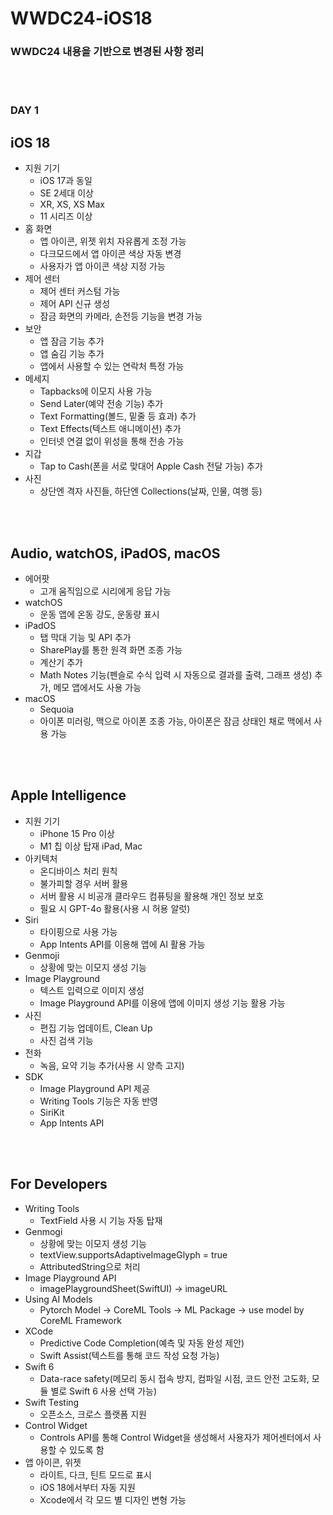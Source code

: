 # WWDC24-iOS18
### WWDC24 내용을 기반으로 변경된 사항 정리

<br>
<br>

### DAY 1
## iOS 18

- 지원 기기
  - iOS 17과 동일
  - SE 2세대 이상
  - XR, XS, XS Max
  - 11 시리즈 이상
- 홈 화면
  - 앱 아이콘, 위젯 위치 자유롭게 조정 가능
  - 다크모드에서 앱 아이콘 색상 자동 변경
  - 사용자가 앱 아이콘 색상 지정 가능
- 제어 센터
  - 제어 센터 커스텀 가능
  - 제어 API 신규 생성
  - 잠금 화면의 카메라, 손전등 기능을 변경 가능
- 보안
  - 앱 잠금 기능 추가
  - 앱 숨김 기능 추가
  - 앱에서 사용할 수 있는 연락처 특정 가능
- 메세지
  - Tapbacks에 이모지 사용 가능
  - Send Later(예약 전송 기능) 추가
  - Text Formatting(볼드, 밑줄 등 효과) 추가
  - Text Effects(텍스트 애니메이션) 추가
  - 인터넷 연결 없이 위성을 통해 전송 가능
- 지갑
  - Tap to Cash(폰을 서로 맞대어 Apple Cash 전달 가능) 추가
- 사진
  - 상단엔 격자 사진들, 하단엔 Collections(날짜, 인물, 여행 등)
 
<br>
<br>

## Audio, watchOS, iPadOS, macOS

- 에어팟
  - 고개 움직임으로 시리에게 응답 가능
- watchOS
  - 운동 앱에 온동 강도, 운동량 표시
- iPadOS
  - 탭 막대 기능 및 API 추가
  - SharePlay를 통한 원격 화면 조종 가능
  - 계산기 추가
  - Math Notes 기능(펜슬로 수식 입력 시 자동으로 결과를 출력, 그래프 생성) 추가, 메모 앱에서도 사용 가능
- macOS
  - Sequoia
  - 아이폰 미러링, 맥으로 아이폰 조종 가능, 아이폰은 잠금 상태인 채로 맥에서 사용 가능
 
<br>
<br>

## Apple Intelligence

- 지원 기기
  - iPhone 15 Pro 이상
  - M1 칩 이상 탑재 iPad, Mac
- 아키텍처
  - 온디바이스 처리 원칙
  - 불가피할 경우 서버 활용
  - 서버 활용 시 비공개 클라우드 컴퓨팅을 활용해 개인 정보 보호
  - 필요 시 GPT-4o 활용(사용 시 허용 알럿)
- Siri
  - 타이핑으로 사용 가능
  - App Intents API를 이용해 앱에 AI 활용 가능
- Genmoji
  - 상황에 맞는 이모지 생성 기능
- Image Playground
  - 텍스트 입력으로 이미지 생성
  - Image Playground API를 이용에 앱에 이미지 생성 기능 활용 가능
- 사진
  - 편집 기능 업데이트, Clean Up
  - 사진 검색 기능
- 전화
  - 녹음, 요약 기능 추가(사용 시 양측 고지)
- SDK
  - Image Playground API 제공
  - Writing Tools 기능은 자동 반영
  - SiriKit
  - App Intents API


<br>
<br>

## For Developers

- Writing Tools
  - TextField 사용 시 기능 자동 탑재
- Genmogi
  - 상황에 맞는 이모지 생성 기능
  - textView.supportsAdaptiveImageGlyph = true
  - AttributedString으로 처리
- Image Playground API
  - imagePlaygroundSheet(SwiftUI) -> imageURL
- Using AI Models
  - Pytorch Model -> CoreML Tools -> ML Package -> use model by CoreML Framework
- XCode
  - Predictive Code Completion(예측 및 자동 완성 제안)
  - Swift Assist(텍스트를 통해 코드 작성 요청 가능)
- Swift 6
  - Data-race safety(메모리 동시 접속 방지, 컴파일 시점, 코드 안전 고도화, 모듈 별로 Swift 6 사용 선택 가능)
- Swift Testing
  - 오픈소스, 크로스 플랫폼 지원
- Control Widget
  - Controls API를 통해 Control Widget을 생성해서 사용자가 제어센터에서 사용할 수 있도록 함
- 앱 아이콘, 위젯
  - 라이트, 다크, 틴트 모드로 표시
  - iOS 18에서부터 자동 지원
  - Xcode에서 각 모드 별 디자인 변형 가능

